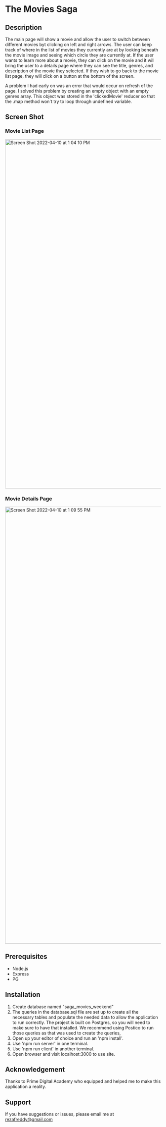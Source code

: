 # The Movies Saga

## Description

The main page will show a movie and allow the user to switch between different movies byt clicking on left and right arrows. The user can keep track of where in the list of movies they currently are at by looking beneath the movie image and seeing which circle they are currently at. If the user wants to learn more about a movie, they can click on the movie and it will bring the user to a details page where they can see the title, genres, and description of the movie they selected. If they wish to go back to the movie list page, they will click on a button at the bottom of the screen.

A problem I had early on was an error that would occur on refresh of the page. I solved this problem by creating an empty object with an empty genres array. This object was stored in the 'clickedMovie' reducer so that the .map method won't try to loop through undefined variable.

## Screen Shot

### Movie List Page
<img width="1128" alt="Screen Shot 2022-04-10 at 1 04 10 PM" src="https://user-images.githubusercontent.com/92876568/162633228-904afb8a-d90f-45a1-b8a2-aefcd4f724fd.png">

### Movie Details Page
<img width="1412" alt="Screen Shot 2022-04-10 at 1 09 55 PM" src="https://user-images.githubusercontent.com/92876568/162633334-29151ac5-40ba-44b9-8e7b-5bca33733269.png">

## Prerequisites

* Node.js
* Express
* PG

## Installation

1. Create database named "saga_movies_weekend"
2. The queries in the database.sql file are set up to create all the necessary tables and populate the needed data to allow the application to run correctly. The project is built on Postgres, so you will need to make sure to have that installed. We recommend using Postico to run those queries as that was used to create the queries,
3. Open up your editor of choice and run an 'npm install'.
4. Use 'npm run server' in one terminal.
5. Use 'npm run client' in another terminal.
6. Open browser and visit localhost:3000 to use site.

## Acknowledgement

Thanks to Prime Digital Academy who equipped and helped me to make this application a reality.

## Support

If you have suggestions or issues, please email me at rezafreddy@gmail.com
